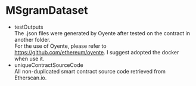 # MSgramDataset
* testOutputs  
  The .json files were generated by Oyente after tested on the contract in another folder.   
  For the use of Oyente, please refer to https://github.com/ethereum/oyente. I suggest adopted the docker when use it.
* uniqueContractSourceCode  
  All non-duplicated smart contract source code retrieved from Etherscan.io.
